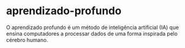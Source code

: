 # aprendizado-profundo
O aprendizado profundo é um método de inteligência artificial (IA) que ensina computadores a processar dados de uma forma inspirada pelo cérebro humano.
